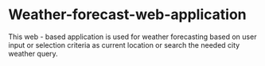 # Weather-forecast-web-application
This web - based application is used for weather forecasting based on user input or selection criteria as current location or search the needed city weather query.
